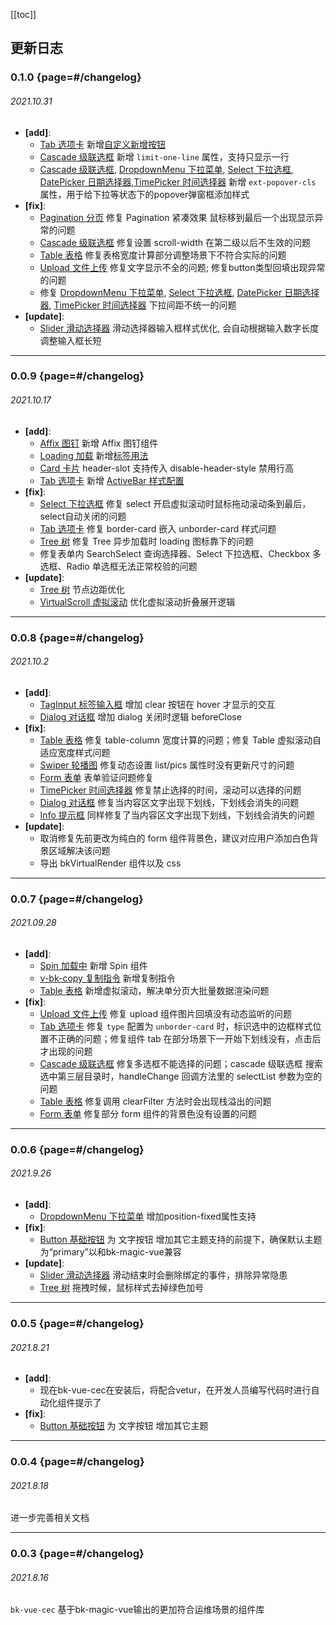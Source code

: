[[toc]]

## 更新日志

<div class="changelog-wrapper">

### 0.1.0 {page=#/changelog}
###### 2021.10.31

* **[add]**:
    - [Tab 选项卡](#/tab) 新增[自定义新增按钮](#/tab?anchor=zi-ding-yi-xin-zeng-an-niu)
    - [Cascade 级联选框](#/cascade) 新增 `limit-one-line` 属性，支持只显示一行
    - [Cascade 级联选框](#/cascade), [DropdownMenu 下拉菜单](#/dropdown-menu), [Select 下拉选框](#/select), [DatePicker 日期选择器](#/date-picker),[TimePicker 时间选择器](#/time-picker) 新增 `ext-popover-cls` 属性，用于给下拉等状态下的popover弹窗框添加样式
* **[fix]**:
    - [Pagination 分页](#/pagination) 修复 Pagination 紧凑效果 鼠标移到最后一个出现显示异常的问题
    - [Cascade 级联选框](#/cascade) 修复设置 scroll-width 在第二级以后不生效的问题
    - [Table 表格](#/table) 修复表格宽度计算部分调整场景下不符合实际的问题
    - [Upload 文件上传](#/upload) 修复文字显示不全的问题; 修复button类型回填出现异常的问题
    - 修复 [DropdownMenu 下拉菜单](#/dropdown-menu), [Select 下拉选框](#/select), [DatePicker 日期选择器](#/date-picker), [TimePicker 时间选择器](#/time-picker) 下拉间距不统一的问题
* **[update]**:
    - [Slider 滑动选择器](#/slider) 滑动选择器输入框样式优化, 会自动根据输入数字长度调整输入框长短

---

### 0.0.9 {page=#/changelog}
###### 2021.10.17

* **[add]**:
    - [Affix 图钉](#/affix) 新增 Affix 图钉组件
    - [Loading 加载](#/loading) 新增[标签用法](#/loading?anchor=biao-qian-yong-fa)
    - [Card 卡片](#/card) header-slot 支持传入 disable-header-style 禁用行高
    - [Tab 选项卡](#/tab) 新增 [ActiveBar 样式配置](#/tab?anchor=activebar-yang-shi)
* **[fix]**:
    - [Select 下拉选框](#/select) 修复 select 开启虚拟滚动时鼠标拖动滚动条到最后，select自动关闭的问题
    - [Tab 选项卡](#/tab) 修复 border-card 嵌入 unborder-card 样式问题
    - [Tree 树](#/tree) 修复 Tree 异步加载时 loading 图标靠下的问题
    - 修复表单内 SearchSelect 查询选择器、Select 下拉选框、Checkbox 多选框、Radio 单选框无法正常校验的问题
* **[update]**:
    - [Tree 树](#/tree) 节点边距优化
    - [VirtualScroll 虚拟滚动](#/virtual-scroll) 优化虚拟滚动折叠展开逻辑

---

### 0.0.8 {page=#/changelog}
###### 2021.10.2

* **[add]**:
    - [TagInput 标签输入框](#/tag) 增加 clear 按钮在 hover 才显示的交互
    - [Dialog 对话框](#/dialog) 增加 dialog 关闭时逻辑 beforeClose
* **[fix]**:
    - [Table 表格](#/table) 修复 table-column 宽度计算的问题；修复 Table 虚拟滚动自适应宽度样式问题
    - [Swiper 轮播图](#/swiper) 修复动态设置 list/pics 属性时没有更新尺寸的问题
    - [Form 表单](#/form) 表单验证问题修复
    - [TimePicker 时间选择器](#/time-picker) 修复禁止选择的时间，滚动可以选择的问题
    - [Dialog 对话框](#/dialog) 修复当内容区文字出现下划线，下划线会消失的问题
    - [Info 提示框](#/info-box) 同样修复了当内容区文字出现下划线，下划线会消失的问题
* **[update]**:
    - 取消修复先前更改为纯白的 form 组件背景色，建议对应用户添加白色背景区域解决该问题
    - 导出 bkVirtualRender 组件以及 css

---

### 0.0.7 {page=#/changelog}
###### 2021.09.28

* **[add]**:
    - [Spin 加载中](#/spin) 新增 Spin 组件
    - [v-bk-copy 复制指令](#/directives?anchor=v-bk-copy) 新增复制指令
    - [Table 表格](#/table) 新增虚拟滚动，解决单分页大批量数据渲染问题
* **[fix]**:
    - [Upload 文件上传](#/upload) 修复 upload 组件图片回填没有动态监听的问题
    - [Tab 选项卡](#/tab) 修复 `type` 配置为 `unborder-card` 时，标识选中的边框样式位置不正确的问题；修复组件 tab 在部分场景下一开始下划线没有，点击后才出现的问题
    - [Cascade 级联选框](#/cascade) 修复多选框不能选择的问题；cascade 级联选框 搜索选中第三层目录时，handleChange 回调方法里的 selectList 参数为空的问题
    - [Table 表格](#/table) 修复调用 clearFilter 方法时会出现栈溢出的问题
    - [Form 表单](#/form) 修复部分 form 组件的背景色没有设置的问题

---

### 0.0.6 {page=#/changelog}
###### 2021.9.26

* **[add]**:
    - [DropdownMenu 下拉菜单](#/dropdown-menu) 增加position-fixed属性支持
* **[fix]**:
    - [Button 基础按钮](#/button) 为 文字按钮 增加其它主题支持的前提下，确保默认主题为“primary”以和bk-magic-vue兼容
* **[update]**:
    - [Slider 滑动选择器](#/slider) 滑动结束时会删除绑定的事件，排除异常隐患
    - [Tree 树](#/tree) 拖拽时候，鼠标样式去掉绿色加号

---

### 0.0.5 {page=#/changelog}
###### 2021.8.21

* **[add]**:
    - 现在bk-vue-cec在安装后，将配合vetur，在开发人员编写代码时进行自动化组件提示了
* **[fix]**:
    - [Button 基础按钮](#/button) 为 文字按钮 增加其它主题

---

### 0.0.4 {page=#/changelog}
###### 2021.8.18

进一步完善相关文档

---

### 0.0.3 {page=#/changelog}
###### 2021.8.16

`bk-vue-cec` 基于bk-magic-vue输出的更加符合运维场景的组件库

</div>
<script>
    if ('scrollRestoration' in history) {
        history.scrollRestoration = 'manual'
    }
    else {
        window.onunload= () => window.scrollTo(0, 0)
    }
    import { getActualTop } from '../../../src/utils/util'
    export default {
        components: {
        },
        data () {
            return {
            }
        },
        watch: {
            '$route' (to, from) {
                const ver = to.query.v
                if (!ver) {
                    window.scrollTo(0, 0)
                    return
                }
                this.jumpVer(ver)
            }
        },
        mounted () {
            const ver = this.$route.query.v
            if (!ver) {
                return
            }
            this.jumpVer(ver)
        },
        methods: {
            jumpVer (ver) {
                const node = document.getElementById(ver)
                if (!node) {
                    window.scrollTo(0, 0)
                    return
                }
                this.$nextTick(() => {
                    const top = getActualTop(node)
                    window.scrollTo(0, top - 70)
                })
            }
        }
    }
</script>

